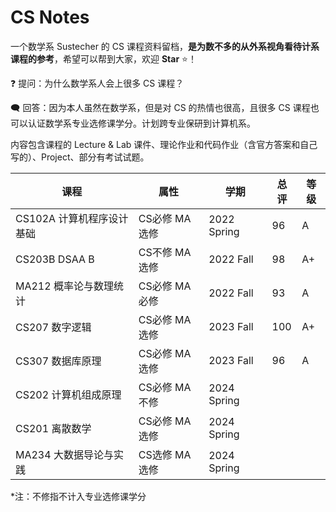 # CS Notes

一个数学系 Sustecher 的 CS 课程资料留档，**是为数不多的从外系视角看待计系课程的参考**，希望可以帮到大家，欢迎 **Star** :star:！

❓ 提问：为什么数学系人会上很多 CS 课程？

🗨 回答：因为本人虽然在数学系，但是对 CS 的热情也很高，且很多 CS 课程也可以认证数学系专业选修课学分。计划跨专业保研到计算机系。

内容包含课程的 Lecture & Lab 课件、理论作业和代码作业（含官方答案和自己写的）、Project、部分有考试试题。

| 课程                      | 属性          | 学期        | 总评 | 等级 |
| ------------------------- | ------------- | ----------- | ---- | ---- |
| CS102A 计算机程序设计基础 | CS必修 MA选修 | 2022 Spring | 96   | A    |
| CS203B DSAA B             | CS不修 MA选修 | 2022 Fall   | 98   | A+   |
| MA212 概率论与数理统计    | CS必修 MA必修 | 2022 Fall   | 93   | A    |
| CS207 数字逻辑            | CS必修 MA选修 | 2023 Fall   | 100  | A+   |
| CS307 数据库原理          | CS必修 MA选修 | 2023 Fall   | 96   | A    |
| CS202 计算机组成原理      | CS必修 MA不修 | 2024 Spring |      |      |
| CS201 离散数学            | CS必修 MA选修 | 2024 Spring |      |      |
| MA234 大数据导论与实践    | CS选修 MA选修 | 2024 Spring |      |      |

*注：不修指不计入专业选修课学分
